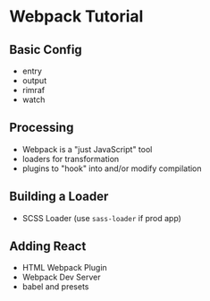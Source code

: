 # Webpack Tutorial

## Basic Config
- entry
- output
- rimraf
- watch

## Processing
- Webpack is a "just JavaScript" tool
- loaders for transformation
- plugins to "hook" into and/or modify compilation

## Building a Loader
- SCSS Loader (use `sass-loader` if prod app)

## Adding React
- HTML Webpack Plugin
- Webpack Dev Server
- babel and presets